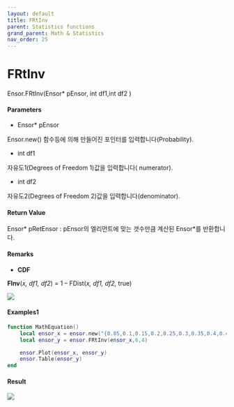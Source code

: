 ```yaml
---
layout: default
title: FRtInv
parent: Statistics functions
grand_parent: Math & Statistics
nav_order: 25
---
```


# FRtInv

Ensor.FRtInv\(Ensor\* pEnsor, int df1,int df2 \)

#### Parameters

* Ensor\* pEnsor

Ensor.new\(\) 함수등에 의해 만들어진 포인터를 입력합니다\(Probability\).

* int df1

자유도1\(Degrees of Freedom 1\)값을 입력합니다\( numerator\).

* int df2

자유도2\(Degrees of Freedom 2\)값을 입력합니다\(denominator\).

#### Return Value

Ensor\* pRetEnsor : pEnsor의 엘리먼트에 맞는 갯수만큼 계산된 Ensor\*를 반환합니다.

#### Remarks

* **CDF**

**FInv**\(_x, df1, df2_\) = 1 – FDist\(_x, df1, df2,_ true\)

![](/StatisticsAPI/FRtInvFuncGraph.png)

#### Examples1

```lua
function MathEquation()
 	local ensor_x = ensor.new("{0.05,0.1,0.15,0.2,0.25,0.3,0.35,0.4,0.45,0.5,0.55,0.6,0.65,0.7,0.75,0.8,0.85,0.9,0.95}")
 	local ensor_y = ensor.FRtInv(ensor_x,6,4)

 	ensor.Plot(ensor_x, ensor_y)
 	ensor.Table(ensor_y)
end
```

#### Result

![](/StatisticsAPI/FRtInvResult.png)

